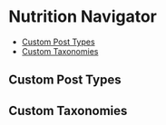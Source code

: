 # Nutrition Navigator

- [Custom Post Types](#custom-post-types)
- [Custom Taxonomies](#custom-taxonomies)

## Custom Post Types

## Custom Taxonomies
